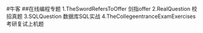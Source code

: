 #牛客
##在线编程专题
1.TheSwordRefersToOffer				剑指offer
2.RealQuestion						校招真题
3.SQLQuestion						数据库SQL实战
4.TheCollegeentranceExamExercises	考研复试上机题
